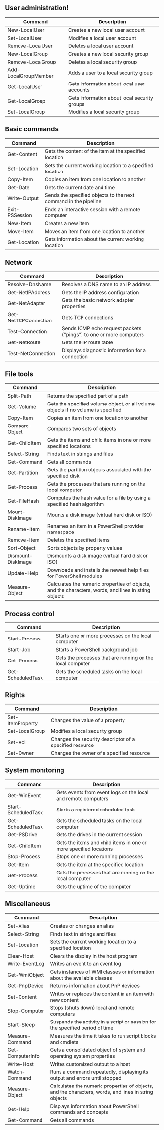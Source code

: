 ## User administration!

| Command    | Description                                                           |
|------------|-----------------------------------------------------------------------|
| New-LocalUser    | Creates a new local user account                                |
| Set-LocalUser    | Modifies a local user account                                   |
| Remove-LocalUser | Deletes a local user account                                    |
| New-LocalGroup   | Creates a new local security group                              |
| Remove-LocalGroup| Deletes a local security group                                  |
| Add-LocalGroupMember | Adds a user to a local security group                       |
| Get-LocalUser    | Gets information about local user accounts                      |
| Get-LocalGroup   | Gets information about local security groups                    |
| Set-LocalGroup   | Modifies a local security group                                 |

## Basic commands

| Command | Description                                      |
|---------|--------------------------------------------------|
| Get-Content | Gets the content of the item at the specified location |
| Set-Location | Sets the current working location to a specified location |
| Copy-Item    | Copies an item from one location to another |
| Get-Date     | Gets the current date and time |
| Write-Output | Sends the specified objects to the next command in the pipeline |
| Exit-PSSession | Ends an interactive session with a remote computer |
| New-Item     | Creates a new item |
| Move-Item    | Moves an item from one location to another |
| Get-Location | Gets information about the current working location |

## Network 

| Command    | Description                                                           |
|------------|-----------------------------------------------------------------------|
| Resolve-DnsName | Resolves a DNS name to an IP address |
| Get-NetIPAddress | Gets the IP address configuration |
| Get-NetAdapter | Gets the basic network adapter properties |
| Get-NetTCPConnection | Gets TCP connections |
| Test-Connection | Sends ICMP echo request packets ("pings") to one or more computers |
| Get-NetRoute   | Gets the IP route table |
| Test-NetConnection | Displays diagnostic information for a connection |

## File tools

| Command   | Description                                                           |
|-----------|-----------------------------------------------------------------------|
| Split-Path | Returns the specified part of a path |
| Get-Volume | Gets the specified volume object, or all volume objects if no volume is specified |
| Copy-Item  | Copies an item from one location to another |
| Compare-Object | Compares two sets of objects |
| Get-ChildItem | Gets the items and child items in one or more specified locations |
| Select-String | Finds text in strings and files |
| Get-Command | Gets all commands |
| Get-Partition | Gets the partition objects associated with the specified disk |
| Get-Process | Gets the processes that are running on the local computer |
| Get-FileHash | Computes the hash value for a file by using a specified hash algorithm |
| Mount-DiskImage | Mounts a disk image (virtual hard disk or ISO) |
| Rename-Item | Renames an item in a PowerShell provider namespace |
| Remove-Item  | Deletes the specified items |
| Sort-Object | Sorts objects by property values |
| Dismount-DiskImage | Dismounts a disk image (virtual hard disk or ISO) |
| Update-Help | Downloads and installs the newest help files for PowerShell modules |
| Measure-Object | Calculates the numeric properties of objects, and the characters, words, and lines in string objects |

## Process control

| Command  | Description                                                                 |
|----------|-----------------------------------------------------------------------------|
| Start-Process | Starts one or more processes on the local computer |
| Start-Job    | Starts a PowerShell background job |
| Get-Process  | Gets the processes that are running on the local computer |
| Get-ScheduledTask | Gets the scheduled tasks on the local computer |

## Rights

| Command | Description                                                      |
|---------|------------------------------------------------------------------|
| Set-ItemProperty | Changes the value of a property |
| Set-LocalGroup  | Modifies a local security group |
| Set-Acl         | Changes the security descriptor of a specified resource |
| Set-Owner       | Changes the owner of a specified resource |

## System monitoring

| Command  | Description                                                      |
|----------|------------------------------------------------------------------|
| Get-WinEvent | Gets events from event logs on the local and remote computers |
| Start-ScheduledTask | Starts a registered scheduled task |
| Get-ScheduledTask | Gets the scheduled tasks on the local computer |
| Get-PSDrive | Gets the drives in the current session |
| Get-ChildItem | Gets the items and child items in one or more specified locations |
| Stop-Process | Stops one or more running processes |
| Get-Item    | Gets the item at the specified location |
| Get-Process | Gets the processes that are running on the local computer |
| Get-Uptime  | Gets the uptime of the computer |

## Miscellaneous

| Command  | Description                                                                 |
|----------|-----------------------------------------------------------------------------|
| Set-Alias | Creates or changes an alias |
| Select-String | Finds text in strings and files |
| Set-Location | Sets the current working location to a specified location |
| Clear-Host | Clears the display in the host program |
| Write-EventLog | Writes an event to an event log |
| Get-WmiObject | Gets instances of WMI classes or information about the available classes |
| Get-PnpDevice | Returns information about PnP devices |
| Set-Content | Writes or replaces the content in an item with new content |
| Stop-Computer | Stops (shuts down) local and remote computers |
| Start-Sleep | Suspends the activity in a script or session for the specified period of time |
| Measure-Command | Measures the time it takes to run script blocks and cmdlets |
| Get-ComputerInfo | Gets a consolidated object of system and operating system properties |
| Write-Host | Writes customized output to a host |
| Watch-Command | Runs a command repeatedly, displaying its output and errors until stopped |
| Measure-Object | Calculates the numeric properties of objects, and the characters, words, and lines in string objects |
| Get-Help | Displays information about PowerShell commands and concepts |
| Get-Command | Gets all commands |